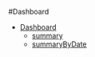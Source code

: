 #Dashboard

* [Dashboard](Dashboard.md)
  * [summary](Dashboard.md#summary)
  * [summaryByDate](#summaryByDate)
